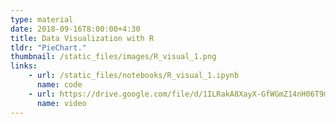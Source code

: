 ```yaml
---
type: material
date: 2018-09-16T8:00:00+4:30
title: Data Visualization with R
tldr: "PieChart."
thumbnail: /static_files/images/R_visual_1.png
links: 
    - url: /static_files/notebooks/R_visual_1.ipynb
      name: code
    - url: https://drive.google.com/file/d/1ILRakA8XayX-GfWGmZ14nH06T9m9eDxW/view?usp=share_link
      name: video
---
```


